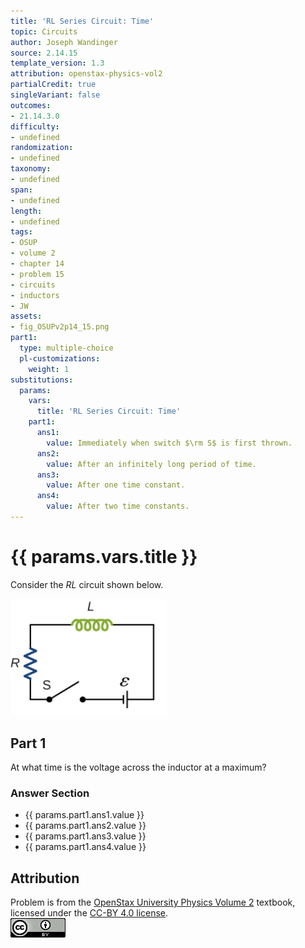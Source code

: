 ```yaml
---
title: 'RL Series Circuit: Time'
topic: Circuits
author: Joseph Wandinger
source: 2.14.15
template_version: 1.3
attribution: openstax-physics-vol2
partialCredit: true
singleVariant: false
outcomes:
- 21.14.3.0
difficulty:
- undefined
randomization:
- undefined
taxonomy:
- undefined
span:
- undefined
length:
- undefined
tags:
- OSUP
- volume 2
- chapter 14
- problem 15
- circuits
- inductors
- JW
assets:
- fig_OSUPv2p14_15.png
part1:
  type: multiple-choice
  pl-customizations:
    weight: 1
substitutions:
  params:
    vars:
      title: 'RL Series Circuit: Time'
    part1:
      ans1:
        value: Immediately when switch $\rm S$ is first thrown.
      ans2:
        value: After an infinitely long period of time.
      ans3:
        value: After one time constant.
      ans4:
        value: After two time constants.
---
```

# {{ params.vars.title }}
Consider the $RL$ circuit shown below.

<img src="fig_OSUPv2p14_15.png" width=250>

## Part 1

At what time is the voltage across the inductor at a maximum?

### Answer Section

- {{ params.part1.ans1.value }}
- {{ params.part1.ans2.value }}
- {{ params.part1.ans3.value }}
- {{ params.part1.ans4.value }}

## Attribution

Problem is from the [OpenStax University Physics Volume 2](https://openstax.org/details/books/university-physics-volume-2) textbook, licensed under the [CC-BY 4.0 license](https://creativecommons.org/licenses/by/4.0/).<br>![Image representing the Creative Commons 4.0 BY license.](https://raw.githubusercontent.com/firasm/bits/master/by.png)